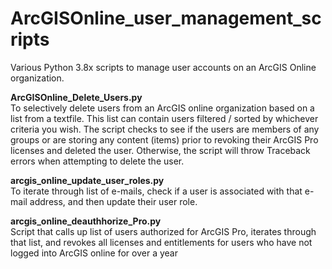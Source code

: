 # ArcGISOnline_user_management_scripts
Various Python 3.8x scripts to manage user accounts on an ArcGIS Online organization.

<strong>ArcGISOnline_Delete_Users.py</strong> <br>
To selectively delete users from an ArcGIS online organization based on a list from a textfile.  This list can contain users filtered / sorted by whichever criteria you wish. The script checks to see if the users are members of any groups or are storing any content (items) prior to revoking their ArcGIS Pro licenses and deleted the user.  Otherwise, the script will throw Traceback errors when attempting to delete the user.

<strong>arcgis_online_update_user_roles.py</strong> <br>
To iterate through list of e-mails, check if a user is associated with that e-mail address, and then update their user role.

<strong>arcgis_online_deauthhorize_Pro.py</strong><br>
Script that calls up list of users authorized for ArcGIS Pro, iterates through that list, and revokes all licenses and entitlements for users who have not logged into ArcGIS online for over a year
